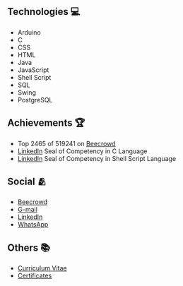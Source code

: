 <div>
  <h2>Technologies &#x1f4bb;</h2>

  <ul>
    <li>Arduino</li>
    <li>C</li>
    <li>CSS</li>
    <li>HTML</li>
    <li>Java</li>
    <li>JavaScript</li>
    <li>Shell Script</li>
    <li>SQL</li>
    <li>Swing</li>
    <li>PostgreSQL</li>
  </ul>
</div>

<div>
  <h2>Achievements &#x1f3c6;</h2>

  <ul>
    <li>Top 2465 of 519241 on <a href="https://www.beecrowd.com.br/judge/pt/profile/853225">Beecrowd</a></li>
    <li><a href="https://www.linkedin.com/in/gabriel-cavalcante-225076242/">LinkedIn</a> Seal of Competency in C Language</li>
    <li><a href="https://www.linkedin.com/in/gabriel-cavalcante-225076242/">LinkedIn</a> Seal of Competency in Shell Script Language</li>
  </ul>
</div>

<div>
  <h2>Social &#x1fac2</h2>

  <ul>
    <li><a href="https://www.beecrowd.com.br/judge/pt/profile/853225">Beecrowd</a></li>
    <li><a href="mailto:gabriel.lcifba@gmail.com">G-mail</a></li>
    <li><a href="https://www.linkedin.com/in/gabriel-cavalcante-225076242">LinkedIn</a></li>
    <li><a href="http://wa.me/5574981343313">WhatsApp</a></li>
  </ul>
</div>

<div>
  <h2>Others &#x1f4da</h2>

  <ul>
    <li><a href="https://zolppy.github.io/zolppy">Curriculum Vitae</a></li>
    <li><a href="https://drive.google.com/drive/folders/1d0CI4v6SahD471GgcGoZ1BvCuf5F-Am-?usp=drive_link">Certificates</a></li>
  </ul>
</div>
